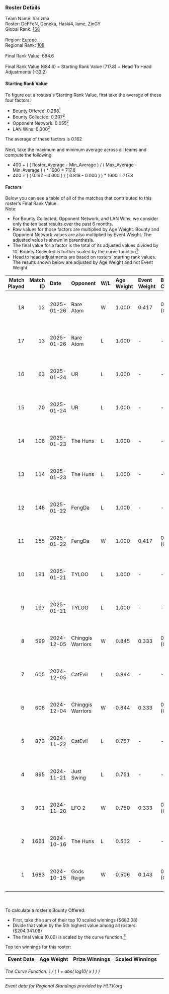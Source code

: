 ### Roster Details<br />
Team Name: harizma<br />
Roster: DeFFeN, Geneka, Haski4, lame, ZinGY<br />
Global Rank: [168](../../standings_global_2025_01_27.md)<br />
<br />
Region: [Europe]( ../../standings_europe_2025_01_27.md)<br />
Regional Rank: [109]( ../../standings_europe_2025_01_27.md)<br />
<br />
Final Rank Value:  684.6<br />
<br />
Final Rank Value (684.6) = Starting Rank Value (717.8) + Head To Head Adjustments (-33.2)<br />

#### Starting Rank Value<br />
To figure out a rosters's Starting Rank Value, first take the average of these four factors:<br />
- Bounty Offered: 0.288[<sup>1</sup>](#table2)
- Bounty Collected: 0.307[<sup>2</sup>](#table1)
- Opponent Network: 0.055[<sup>2</sup>](#table1)
- LAN Wins: 0.000[<sup>2</sup>](#table1)

The average of these factors is 0.162<br />
<br />
Next, take the maximum and minimum average across all teams and compute the following:<br />
- 400 + ( ( Roster_Average - Min_Average ) / ( Max_Average - Min_Average ) ) * 1600 = 717.8
- 400 + ( ( 0.162 - 0.000 ) / ( 0.818 - 0.000 ) ) * 1600 = 717.8


#### Factors<br />
Below you can see a table of all of the matches that contributed to this roster's Final Rank Value.<br />
Note:<br />

- For Bounty Collected, Opponent Network, and LAN Wins, we consider only the ten best results over the past 6 months.
- Raw values for those factors are multiplied by Age Weight. Bounty and Opponent Network values are also multiplied by Event Weight. The adjusted value is shown in parenthesis.
- The final value for a factor is the total of its adjusted values divided by 10. Bounty Collected is further scaled by the curve function[<sup>3</sup>](#curveFunction)
- Head to head adjustments are based on rosters' starting rank values. The results shown below are adjusted by Age Weight and not Event Weight
<span id="table1"></span><br />


| Match Played | Match ID | Date       | Opponent          | W/L | Age Weight | Event Weight | Bounty Collected | Opponent Network | LAN Wins  | H2H Adj. | Roster                                 |
| -: | -: | :- | :- | :- | :- | :- | :- | :- | :- | -: | :- |
|           18 |       12 | 2025-01-26 | Rare Atom         | W   | 1.000      | 0.417        | 0.060 (0.025)    | 0.424 (0.177)    | 0 (0.000) |    25.69 | DeFFeN, Geneka, Haski4, lame, ZinGY    |
|           17 |       13 | 2025-01-26 | Rare Atom         | L   | 1.000      | -            | -                | -                | -         |    -5.32 | DeFFeN, Geneka, Haski4, lame, ZinGY    |
|           16 |       63 | 2025-01-24 | UR                | L   | 1.000      | -            | -                | -                | -         |   -12.40 | 7nation, DeFFeN, Geneka, Haski4, ZinGY |
|           15 |       70 | 2025-01-24 | UR                | L   | 1.000      | -            | -                | -                | -         |   -13.51 | 7nation, DeFFeN, Geneka, Haski4, ZinGY |
|           14 |      108 | 2025-01-23 | The Huns          | L   | 1.000      | -            | -                | -                | -         |    -4.75 | DeFFeN, Geneka, Haski4, lame, ZinGY    |
|           13 |      114 | 2025-01-23 | The Huns          | L   | 1.000      | -            | -                | -                | -         |    -4.97 | DeFFeN, Geneka, Haski4, lame, ZinGY    |
|           12 |      148 | 2025-01-22 | FengDa            | L   | 1.000      | -            | -                | -                | -         |   -22.47 | DeFFeN, Geneka, Haski4, lame, ZinGY    |
|           11 |      155 | 2025-01-22 | FengDa            | W   | 1.000      | 0.417        | 0.000 (0.000)    | 0.168 (0.070)    | 0 (0.000) |     8.55 | DeFFeN, Geneka, Haski4, lame, ZinGY    |
|           10 |      191 | 2025-01-21 | TYLOO             | L   | 1.000      | -            | -                | -                | -         |    -7.40 | DeFFeN, Geneka, Haski4, lame, ZinGY    |
|            9 |      197 | 2025-01-21 | TYLOO             | L   | 1.000      | -            | -                | -                | -         |    -7.90 | DeFFeN, Geneka, Haski4, lame, ZinGY    |
|            8 |      599 | 2024-12-05 | Chinggis Warriors | W   | 0.845      | 0.333        | 0.040 (0.011)    | 0.428 (0.121)    | 0 (0.000) |    18.39 | DeFFeN, Geneka, Haski4, lame, ZinGY    |
|            7 |      605 | 2024-12-05 | CatEvil           | L   | 0.844      | -            | -                | -                | -         |   -17.36 | DeFFeN, Geneka, Haski4, lame, ZinGY    |
|            6 |      608 | 2024-12-04 | Chinggis Warriors | W   | 0.844      | 0.333        | 0.040 (0.011)    | 0.428 (0.120)    | 0 (0.000) |    18.70 | DeFFeN, Geneka, Haski4, lame, ZinGY    |
|            5 |      873 | 2024-11-22 | CatEvil           | L   | 0.757      | -            | -                | -                | -         |   -16.61 | DeFFeN, Geneka, Haski4, lame, ZinGY    |
|            4 |      895 | 2024-11-21 | Just Swing        | L   | 0.751      | -            | -                | -                | -         |   -11.46 | DeFFeN, Geneka, Haski4, lame, ZinGY    |
|            3 |      901 | 2024-11-20 | LFO 2             | W   | 0.750      | 0.333        | 0.028 (0.007)    | 0.191 (0.048)    | 0 (0.000) |    13.55 | DeFFeN, Geneka, Haski4, lame, ZinGY    |
|            2 |     1661 | 2024-10-16 | The Huns          | L   | 0.512      | -            | -                | -                | -         |    -1.97 | DeFFeN, Haski4, lame, Sange, ZinGY     |
|            1 |     1683 | 2024-10-15 | Gods Reign        | W   | 0.506      | 0.143        | 0.013 (0.001)    | 0.241 (0.017)    | 0 (0.000) |     8.05 | DeFFeN, Haski4, lame, Sange, ZinGY     |

<br />
<span id="table2"></span><br />
To calculate a roster's Bounty Offered:<br />

- First, take the sum of their top 10 scaled winnings ($683.08)
- Divide that value by the 5th highest value among all rosters ($204,341.08)
- The final value (0.00) is scaled by the curve function.[<sup>3</sup>](#curveFunction)

Top ten winnings for this roster:<br />

| Event Date | Age Weight | Prize Winnings | Scaled Winnings |
| :- | -: | :- | :- |


<span id="curveFunction"></span>_The Curve Function: 1 / ( 1 + abs( log10( x ) ) )_<br />

---
_Event data for Regional Standings provided by HLTV.org_<br />
